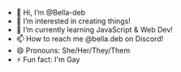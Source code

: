 - 👋 Hi, I’m @Bella-deb
- 👀 I’m interested in creating things!
- 🌱 I’m currently learning JavaScript & Web Dev!
- 📫 How to reach me @bella.deb on Discord!
- 😄 Pronouns: She/Her/They/Them
- ⚡ Fun fact: I'm Gay

<!---
Bella-deb/Bella-deb is a ✨ special ✨ repository because its `README.md` (this file) appears on your GitHub profile.
You can click the Preview link to take a look at your changes.
--->
